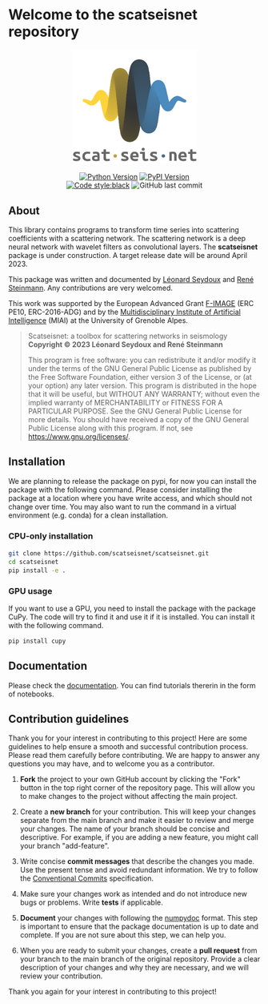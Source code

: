 # Welcome to the __scatseisnet__ repository

<div align=center>

<img src=docs/source/_static/logo_scatseisnet.png width=250px/>

[![Python Version](https://img.shields.io/pypi/pyversions/covseisnet)](https://pypi.org/project/covseisnet/)
[![PyPI Version](https://img.shields.io/pypi/v/covseisnet.svg)](https://pypi.org/project/covseisnet/)\
[![Code style:black](https://img.shields.io/badge/code%20style-black-000000.svg)](https://github.com/psf/black)
![GitHub last commit](https://img.shields.io/github/last-commit/scatseisnet/scatseisnet)

</div>

## About

This library contains programs to transform time series into scattering
coefficients with a scattering network. The scattering network is a deep
neural network with wavelet filters as convolutional layers.
The __scatseisnet__ package is under construction. A target release date will be
around April 2023.

This package was written and documented by [Léonard Seydoux](https://github.com/leonard-seydoux)
and [René Steinmann](https://github.com/ReneSteinmann).
Any contributions are very welcomed.

This work was supported by the European Advanced Grant [F-IMAGE](https://f-image.osug.fr/?lang=en) (ERC PE10,
ERC-2016-ADG) and by the [Multidisciplinary Institute of Artificial Intelligence](https://miai.univ-grenoble-alpes.fr/)
(MIAI) at the University of Grenoble Alpes.

> Scatseisnet: a toolbox for scattering networks in seismology\
> __Copyright ©️ 2023 Léonard Seydoux and René Steinmann__
>
> This program is free software: you can redistribute it and/or modify
it under the terms of the GNU General Public License as published by
the Free Software Foundation, either version 3 of the License, or
(at your option) any later version.
> This program is distributed in the hope that it will be useful,
but WITHOUT ANY WARRANTY; without even the implied warranty of
MERCHANTABILITY or FITNESS FOR A PARTICULAR PURPOSE.  See the
GNU General Public License for more details.
> You should have received a copy of the GNU General Public License
along with this program. If not, see <https://www.gnu.org/licenses/>.

## Installation

We are planning to release the package on pypi, for now you can install the
package with the following command. Please consider installing the package at a
location where you have write access, and which should not change over time.
You may also want to run the command in a virtual environment (e.g. conda) for a
clean installation.

### CPU-only installation

```bash
git clone https://github.com/scatseisnet/scatseisnet.git 
cd scatseisnet
pip install -e .
```

### GPU usage

If you want to use a GPU, you need to install the package with the package CuPy.
The code will try to find it and use it if it is installed. You can install it
with the following command.

```bash
pip install cupy
```

## Documentation

Please check the [documentation](https://scatseisnet.readthedocs.io/en/latest/). You can find tutorials thererin in the form of notebooks.

## Contribution guidelines

Thank you for your interest in contributing to this project! Here are some guidelines to help ensure a smooth and successful contribution process. Please read them carefully before contributing. We are happy to answer any questions you may have, and to welcome you as a contributor.

1. __Fork__ the project to your own GitHub account by clicking the "Fork" button in the top right corner of the repository page. This will allow you to make changes to the project without affecting the main project.

2. Create a __new branch__ for your contribution. This will keep your changes separate from the main branch and make it easier to review and merge your changes. The name of your branch should be concise and descriptive. For example, if you are adding a new feature, you might call your branch "add-feature".

3. Write concise __commit messages__ that describe the changes you made. Use the present tense and avoid redundant information. We try to follow the [Conventional Commits](https://www.conventionalcommits.org/en/v1.0.0/) specification.

4. Make sure your changes work as intended and do not introduce new bugs or problems. Write __tests__ if applicable.

5. __Document__ your changes with following the [numpydoc](https://numpydoc.readthedocs.io/en/latest/format.html) format. This step is important to ensure that the package documentation is up to date and complete. If you are not sure about this step, we can help you.

6. When you are ready to submit your changes, create a __pull request__ from your branch to the main branch of the original repository. Provide a clear description of your changes and why they are necessary, and we will review your contribution.

Thank you again for your interest in contributing to this project!
